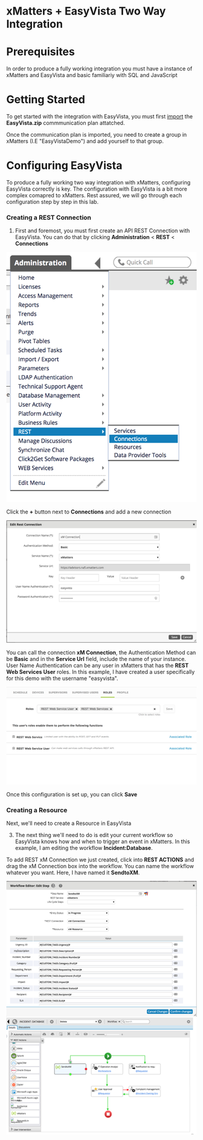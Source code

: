 # xMatters + EasyVista Two Way Integration

# Prerequisites
In order to produce a fully working integration you must have a instance of xMatters and EasyVista and basic familiariy with SQL and JavaScript

# Getting Started
To get started with the integration with EasyVista, you must first [import](https://help.xmatters.com/OnDemand/xmodwelcome/communicationplanbuilder/exportcommplan.htm) the **EasyVista.zip** commmunication plan attatched. 

Once the communication plan is imported, you need to create a group in xMatters (I.E "EasyVistaDemo") and add yourself to that group.

# Configuring EasyVista

To produce a fully working two way integration with xMatters, configuring EasyVista correctly is key. The configuration with EasyVista is a bit more complex comapred to xMatters. Rest assured, we will go through each configuration step by step in this lab.

### Creating a REST Connection
1. First and foremost, you must first create an API REST Connection with EasyVista. You can do that by clicking **Administration** < **REST** < **Connections**



<kbd>
    <img src="images/rest.png">
</kbd>



Click the **+** button next to **Connections** and add a new connection




<kbd>
    <img src="images/connection.png">
</kbd>



You can call the connection **xM Connection**, the Authentication Method can be **Basic** and in the **Service Url** field, include the name of your instance. User Name Authentication can be any user in xMatters that has the **REST Web Services User** roles. In this example, I have created a user specifically for this demo with the username "easyvista".



<kbd>
    <img src="images/roles.png">
</kbd>


Once this configuration is set up, you can click **Save**

### Creating a Resource

Next, we'll need to create a Resource in EasyVista


3. The next thing we'll need to do is edit your current workflow so EasyVista knows how and when to trigger an event in xMatters. In this example, I am editing the workflow **Incident:Database**. 

To add REST xM Connection we just created, click into **REST ACTIONS** and drag the xM Connection box into the workflow. You can name the workflow whatever you want. Here, I have named it **SendtoXM**.

<kbd>
    <img src="images/workflow_editor.png">
</kbd>



<kbd>
    <img src="images/workflow.png">
</kbd>

